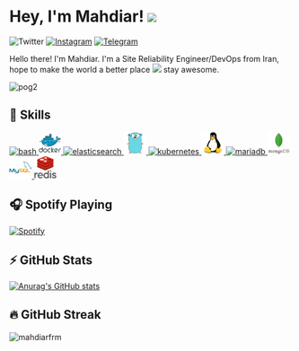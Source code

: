 # Hey, I'm Mahdiar! <img src="https://media.giphy.com/media/hvRJCLFzcasrR4ia7z/giphy.gif" width="25px">

![Twitter](https://img.shields.io/twitter/follow/mahdiar_frm?color=%231DA1F2&logo=Twitter&style=for-the-badge)
[![Instagram](https://img.shields.io/badge/Follow-@themahdiar-red?style=for-the-badge&logo=Instagram)](https://www.instagram.com/themahdiar)
[![Telegram](https://img.shields.io/badge/Telegram-@blindfooldead-blue?style=for-the-badge&logo=Telegram)](http://t.me/blindfooldead)

<!--
<p align="center">
  <br>
  <samp>
    Hello! I'm Mahdiar.
    <br>I'm a Site Reliability Engineer/DevOps from Iran 🚀.<br>
</samp>
  <img src="https://user-images.githubusercontent.com/29659769/109437021-fc52b200-7a37-11eb-8477-3a9ba512b07f.gif" width="200"/>
</p>
-->
Hello there! I'm Mahdiar. I'm a Site Reliability Engineer/DevOps from Iran, hope to make the world a better place <img src="https://media.giphy.com/media/hS3IR40sIwRl6zUyrQ/giphy.gif" width="40"> stay awesome.

![pog2](https://user-images.githubusercontent.com/29659769/109441014-4a23e600-7a49-11eb-88e5-e39701e65818.gif)


## 🚀 Skills

<p align="left"> <a href="https://www.gnu.org/software/bash/" target="_blank"> <img src="https://www.vectorlogo.zone/logos/gnu_bash/gnu_bash-icon.svg" alt="bash" width="40" height="40"/> </a> <a href="https://www.docker.com/" target="_blank"> <img src="https://raw.githubusercontent.com/devicons/devicon/master/icons/docker/docker-original-wordmark.svg" alt="docker" width="40" height="40"/> </a> <a href="https://www.elastic.co" target="_blank"> <img src="https://www.vectorlogo.zone/logos/elastic/elastic-icon.svg" alt="elasticsearch" width="40" height="40"/> </a> <a href="https://golang.org" target="_blank"> <img src="https://raw.githubusercontent.com/devicons/devicon/master/icons/go/go-original.svg" alt="go" width="40" height="40"/> </a> <a href="https://kubernetes.io" target="_blank"> <img src="https://www.vectorlogo.zone/logos/kubernetes/kubernetes-icon.svg" alt="kubernetes" width="40" height="40"/> </a> <a href="https://www.linux.org/" target="_blank"> <img src="https://raw.githubusercontent.com/devicons/devicon/master/icons/linux/linux-original.svg" alt="linux" width="40" height="40"/> </a> <a href="https://mariadb.org/" target="_blank"> <img src="https://www.vectorlogo.zone/logos/mariadb/mariadb-icon.svg" alt="mariadb" width="40" height="40"/> </a> <a href="https://www.mongodb.com/" target="_blank"> <img src="https://raw.githubusercontent.com/devicons/devicon/master/icons/mongodb/mongodb-original-wordmark.svg" alt="mongodb" width="40" height="40"/> </a> <a href="https://www.mysql.com/" target="_blank"> <img src="https://raw.githubusercontent.com/devicons/devicon/master/icons/mysql/mysql-original-wordmark.svg" alt="mysql" width="40" height="40"/> </a> <a href="https://redis.io" target="_blank"> <img src="https://raw.githubusercontent.com/devicons/devicon/master/icons/redis/redis-original-wordmark.svg" alt="redis" width="40" height="40"/> </a> </p>

## :headphones: Spotify Playing

[![Spotify](https://my-spotify-6qtdarkwh-mahdiarfrm.vercel.app/api/spotify)](https://open.spotify.com/user/mahdiarfrm)

## ⚡ GitHub Stats

[![Anurag's GitHub stats](https://github-readme-stats.vercel.app/api?username=mahdiarfrm&theme=dracula&show_icons=true)](https://github.com/mahdiarfrm)

## 🔥 GitHub Streak
<p><img align="center" src="https://github-readme-streak-stats.herokuapp.com/?user=mahdiarfrm&theme=highcontrast" alt="mahdiarfrm" /></p>
